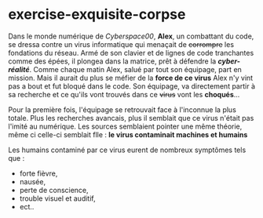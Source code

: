 # exercise-exquisite-corpse
Dans le monde numérique de *Cyberspace00*, **Alex**, un combattant du code, se dressa contre un virus informatique qui menaçait de ~~corrompre~~ les fondations du réseau. Armé de son clavier et de lignes de code tranchantes comme des épées, il plongea dans la matrice, prêt à défendre la ***cyber-réalité***. Comme chaque matin Alex, salué par tout son équipage, part en mission.
Mais il aurait du plus se méfier de la **force de ce virus** Alex n'y vint pas a bout et fut bloqué dans le code.
Son équipage, va directement partir à sa recherche et ce qu'ils vont trouvés dans ce ~~virus~~ vont les **choqués**...

Pour la première fois, l'équipage se retrouvait face à l'inconnue la plus totale. Plus les recherches avancais, plus il semblait que ce virus n'était pas l'imité au numérique. 
Les sources semblaient pointer une même théorie, même ci celle-ci semblait flle : 
**le virus contaminait machines et humains**

Les humains contaminé par ce virus eurent de nombreux symptômes tels que : 

 - forte fièvre, 
 - nausée, 
 - perte de conscience,
 - trouble visuel et auditif,
 - ect.. 

